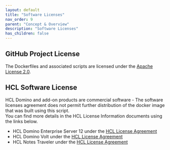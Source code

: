 ```yaml
---
layout: default
title: "Software Licenses"
nav_order: 9
parent: "Concept & Overview"
description: "Software Licenses"
has_children: false
---
```


## GitHub Project License

The Dockerfiles and associated scripts are licensed under the [Apache License 2.0](https://www.apache.org/licenses/LICENSE-2.0.html). 

## HCL Software License

HCL Domino and add-on products are commercial software - The software licenses agreement does not permit further distribution of the docker image that was built using this script.  
You can find more details in the HCL License Information documents using the links below.

- HCL Domino Enterprise Server 12 under the [HCL License Agreement](https://www.hcltechsw.com/wps/portal/resources/license-agreements)
- HCL Domino Volt under the [HCL License Agreement](https://www.hcltechsw.com/wps/portal/resources/license-agreements)
- HCL Notes Traveler under the [HCL License Agreement](https://www.hcltechsw.com/wps/portal/resources/license-agreements)
